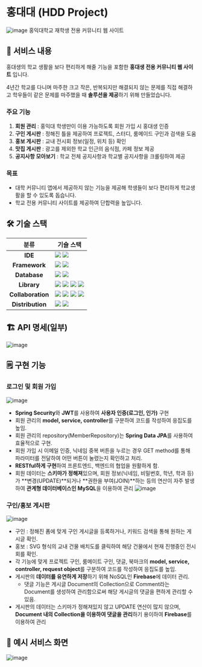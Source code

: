 # 홍대대 (HDD Project)
![image](https://github.com/ooing-0720/HDD-Project/assets/87466004/0ef2cbfc-441c-472b-8672-f3221ae9cbf0)
홍익대학교 재학생 전용 커뮤니티 웹 사이트

## 📜 서비스 내용
홍대생의 학교 생활을 보다 편리하게 해줄 기능을 포함한 **홍대생 전용 커뮤니티 웹 사이트** 입니다.

4년간 학교를 다니며 마주한 크고 작은, 반복되지만 해결되지 않는 문제를 직접 해결하고 학우들이 같은 문제를 마주했을 때 **솔루션을 제공**하기 위해 만들었습니다.

### 주요 기능
1. **회원 관리** : 홍익대 학생만이 이용 가능하도록 회원 가입 시 홍대생 인증
2. **구인 게시판** : 정해진 틀을 제공하여 프로젝트, 스터디, 룸메이드 구인과 검색을 도움
3. **홍보 게시판** : 교내 전시회 정보(일정, 위치 등) 확인
4. **맛집 게시판** : 광고를 제외한 학교 인근의 음식점, 카페 정보 제공
5. **공지사항 모아보기** : 학교 전체 공지사항과 학교별 공지사항을 크롤링하여 제공

### 목표
- 대학 커뮤니티 앱에서 제공하지 않는 기능을 제공해 학생들이 보다 편리하게 학교생활을 할 수 있도록 돕습니다.
- 학교 전용 커뮤니티 사이트를 제공하여 단합력을 높입니다.

## 🛠 기술 스택
|분류|기슬 스택|
|:-----------------:|---|
|      **IDE**      | <img src="https://img.shields.io/badge/intellijidea-000000?style=for-the-badge&logo=intellijidea&logoColor=white"> <img src="https://img.shields.io/badge/visualstudiocode-007ACC?style=for-the-badge&logo=visualstudiocode&logoColor=white"> |
|   **Framework**   | <img src="https://img.shields.io/badge/springboot-6DB33F?style=for-the-badge&logo=springboot&logoColor=white"> <img src="https://img.shields.io/badge/react-61DAFB?style=for-the-badge&logo=react&logoColor=white"> |
|    **Database**   | <img src="https://img.shields.io/badge/mysql-4479A1?style=for-the-badge&logo=mysql&logoColor=white"> <img src="https://img.shields.io/badge/firebase-FFCA28?style=for-the-badge&logo=firebase&logoColor=white">  |
|    **Library**    | <img src="https://img.shields.io/badge/springsecurity-6DB33F?style=for-the-badge&logo=springsecurity&logoColor=white"> <img src="https://img.shields.io/badge/jsonwebtokens-000000?style=for-the-badge&logo=jsonwebtokens&logoColor=white"> <img src="https://img.shields.io/badge/axios-5A29E4?style=for-the-badge&logo=axios&logoColor=white"> <img src="https://img.shields.io/badge/reactrouter-CA4245?style=for-the-badge&logo=reactrouter&logoColor=white">  |
| **Collaboration** | <img src="https://img.shields.io/badge/git-F05032?style=for-the-badge&logo=git&logoColor=white"> <img src="https://img.shields.io/badge/github-181717?style=for-the-badge&logo=github&logoColor=white"> <img src="https://img.shields.io/badge/notion-000000?style=for-the-badge&logo=notion&logoColor=white"> <img src="https://img.shields.io/badge/slack-4A154B?style=for-the-badge&logo=slack&logoColor=white"> |
|  **Distribution** |  <img src="https://img.shields.io/badge/amazonrds-527FFF?style=for-the-badge&logo=amazonrds&logoColor=white"> <img src="https://img.shields.io/badge/googlecloudstorage-AECBFA?style=for-the-badge&logo=googlecloudstorage&logoColor=white">  |

## 🏗️ API 명세(일부)
![image](https://github.com/ooing-0720/HDD-Project/assets/87466004/e4012717-fe50-4337-8fbb-4e5fdb2a5401)

## 🗒️ 구현 기능
### 로그인 및 회원 가입
![image](https://github.com/ooing-0720/HDD-Project/assets/87466004/859a667d-4d61-45c0-a713-7c9cf2693b51)
- **Spring Security**와 **JWT**를 사용하여 **사용자 인증(로그인, 인가)** 구현
- 회원 관리의 **model, service, controller**를 구분하여 코드를 작성하여 응집도를 높임.
- 회원 관리의 repository(MemberRepository)는 **Spring Data JPA**를 사용하여 효율적으로 구현.
- 회원 가입 시 이메일 인증, 닉네임 중복 버튼을 누르는 경우 GET method를 통해 파라미터를 전달하여 어떤 버튼이 눌렸는지 확인하고 처리.
- **RESTful하게 구현**하여 프론트엔드, 백엔드의 협업을 원활하게 함.
- 회원 데이터는 **스키마가 정해져**있으며, 회원 정보(닉네임, 비밀번호, 학년, 학과 등)가 **변경(UPDATE)**되거나 **권한을 부여(JOIN)**하는 등의 연산이 자주 발생하여 **관계형 데이터베이스인 MySQL**을 이용하여 관리
![image](https://github.com/ooing-0720/HDD-Project/assets/87466004/ef940adb-7e37-4f72-896f-eca0c2692b70)

### 구인/홍보 게시판
![image](https://github.com/ooing-0720/HDD-Project/assets/87466004/776ee786-04ac-460c-95ec-b069f97de78a)
- 구인 : 정해진 폼에 맞게 구인 게시글을 등록하거나, 키워드 검색을 통해 원하는 게시글 확인.
- 홍보 : SVG 형식의 교내 건물 배치도를 클릭하여 해당 건물에서 현재 진행중인 전시회를 확인.
- 각 기능에 맞게 프로젝트 구인, 룸메이트 구인, 댓글, 북마크의 **model, service, controller, request object**를 구분하여 코드를 작성하여 응집도를 높임.
- 게시판의 **데이터를 유연하게 저장**하기 위해 NoSQL인 **Firebase**에 데이터 관리.
    - 댓글 기능은 게시글 Document의 Collection으로 Comment라는 Document를 생성하여 관리함으로써 해당 게시글의 댓글을 편하게 관리할 수 있음.
- 게시판의 데이터는 스키마가 정해져있지 않고 UPDATE 연산이 많지 않으며, **Document 내의 Collection을 이용하여 댓글을 관리**하기 용이하여 **Firebase**를 이용하여 관리


## 📱 예시 서비스 화면
![image](https://github.com/ooing-0720/HDD-Project/assets/87466004/d3cdd154-faf9-4d08-abef-ce3d6f72fbaa)

